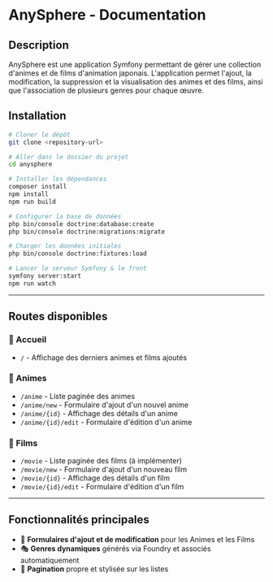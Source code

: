 # AnySphere - Documentation

## Description

AnySphere est une application Symfony permettant de gérer une collection d'animes et de films d'animation japonais. L'application permet l'ajout, la modification, la suppression et la visualisation des animes et des films, ainsi que l'association de plusieurs genres pour chaque œuvre.

## Installation

```bash
# Cloner le dépôt
git clone <repository-url>

# Aller dans le dossier du projet
cd anysphere

# Installer les dépendances
composer install
npm install
npm run build

# Configurer la base de données
php bin/console doctrine:database:create
php bin/console doctrine:migrations:migrate

# Charger les données initiales
php bin/console doctrine:fixtures:load

# Lancer le serveur Symfony & le front
symfony server:start
npm run watch
```

---

## Routes disponibles

### 🔹 Accueil

* `/` - Affichage des derniers animes et films ajoutés

### 🔹 Animes

* `/anime` - Liste paginée des animes
* `/anime/new` - Formulaire d'ajout d'un nouvel anime
* `/anime/{id}` - Affichage des détails d'un anime
* `/anime/{id}/edit` - Formulaire d'édition d'un anime

### 🔹 Films

* `/movie` - Liste paginée des films (à implémenter)
* `/movie/new` - Formulaire d'ajout d'un nouveau film
* `/movie/{id}` - Affichage des détails d'un film
* `/movie/{id}/edit` - Formulaire d'édition d'un film


---

## Fonctionnalités principales

* 🔄 **Formulaires d'ajout et de modification** pour les Animes et les Films
* 🎭 **Genres dynamiques** générés via Foundry et associés automatiquement
* 📌 **Pagination** propre et stylisée sur les listes
